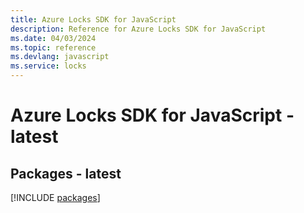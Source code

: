 ```yaml
---
title: Azure Locks SDK for JavaScript
description: Reference for Azure Locks SDK for JavaScript
ms.date: 04/03/2024
ms.topic: reference
ms.devlang: javascript
ms.service: locks
---
```

# Azure Locks SDK for JavaScript - latest
## Packages - latest
[!INCLUDE [packages](locks-index.md)]
